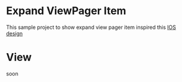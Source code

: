 # Expand ViewPager Item

This sample project to show expand view pager item inspired this [IOS design](https://ios.uplabs.com/posts/ios-expanding-collection)


# View

soon

